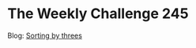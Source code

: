 # The Weekly Challenge 245

Blog: [Sorting by threes](https://dev.to/simongreennet/sorting-by-threes-ocf)
